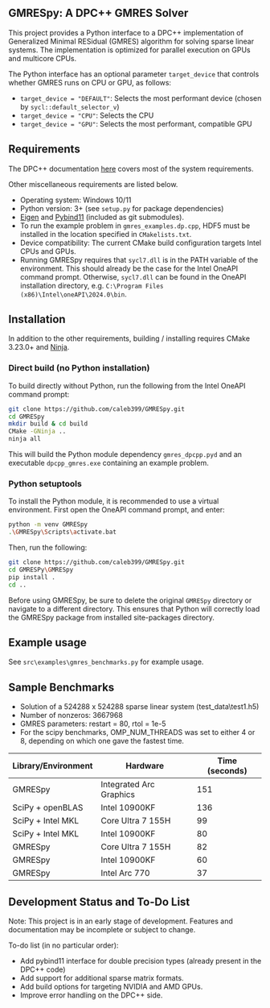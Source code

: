 ## GMRESpy: A DPC++ GMRES Solver

This project provides a Python interface to a DPC++ implementation of Generalized Minimal RESidual (GMRES) algorithm 
for solving sparse linear systems. The implementation is optimized for parallel execution
on GPUs and multicore CPUs.

The Python interface has an optional parameter `target_device` that controls 
whether GMRES runs on CPU or GPU, as follows:
- `target_device = "DEFAULT"`:   Selects the most performant device (chosen by `sycl::default_selector_v`)
- `target_device = "CPU"`:   Selects the CPU
- `target_device = "GPU"`:   Selects the most performant, compatible GPU

## Requirements
The DPC++ documentation [here](https://www.intel.com/content/www/us/en/developer/articles/system-requirements/intel-dpc-compatibility-tool-system-requirements.html) covers most of the system requirements.

Other miscellaneous requirements are listed below.

- Operating system: Windows 10/11
- Python version: 3+ (see `setup.py` for package dependencies)
- [Eigen](https://gitlab.com/libeigen/eigen) and [Pybind11](https://github.com/pybind/pybind11) (included as git submodules).
- To run the example problem in `gmres_examples.dp.cpp`, HDF5 must be installed in the location specified in `CMakelists.txt`.
- Device compatibility: The current CMake build configuration targets Intel CPUs and GPUs.
- Running GMRESpy requires that `sycl7.dll` is in the PATH variable of the environment. This should already be the case for the Intel OneAPI command prompt. Otherwise, `sycl7.dll` can be found in the OneAPI installation directory, e.g. `C:\Program Files (x86)\Intel\oneAPI\2024.0\bin`.
## Installation

In addition to the other requirements, building / installing requires CMake 3.23.0+ and [Ninja](https://ninja-build.org/).

### Direct build (no Python installation)
To build directly without Python, run the following from the Intel OneAPI command
prompt:

```bash
git clone https://github.com/caleb399/GMRESpy.git
cd GMRESpy
mkdir build & cd build
CMake -GNinja ..
ninja all
```
This will build the Python module dependency `gmres_dpcpp.pyd` 
and an executable `dpcpp_gmres.exe` containing an example problem.
### Python setuptools
To install the Python module, it is recommended to use a virtual environment. First open the OneAPI command prompt, and enter:
```bash
python -m venv GMRESpy
.\GMRESpy\Scripts\activate.bat
```
Then, run the following:
```bash
git clone https://github.com/caleb399/GMRESpy.git
cd GMRESPy\GMRESpy
pip install .
cd ..
```
Before using GMRESpy, be sure to delete the original `GMRESpy` directory or navigate to a different directory.
This ensures that Python will correctly load the GMRESpy package from installed site-packages directory.

## Example usage
See `src\examples\gmres_benchmarks.py` for example usage.

## Sample Benchmarks
- Solution of a 524288 x 524288 sparse linear system (test_data\test1.h5)
- Number of nonzeros: 3667968
- GMRES parameters: restart = 80, rtol = 1e-5
- For the scipy benchmarks, OMP_NUM_THREADS was set to either 4 or 8, depending on which one gave the fastest time.

| Library/Environment | Hardware                | Time (seconds) |
|---------------------|-------------------------|----------------|
| GMRESpy             | Integrated Arc Graphics | 151            |
| SciPy + openBLAS    | Intel 10900KF           | 136            |
| SciPy + Intel MKL   | Core Ultra 7 155H       | 99             |
| SciPy + Intel MKL   | Intel 10900KF           | 80             |
| GMRESpy             | Core Ultra 7 155H       | 82             |
| GMRESpy             | Intel 10900KF           | 60             |
| GMRESpy             | Intel Arc 770           | 37             |


## Development Status and To-Do List

Note: This project is in an early stage of development. Features and documentation may be incomplete or subject to change.

To-do list (in no particular order):

- Add pybind11 interface for double precision types (already present in the DPC++ code)
- Add support for additional sparse matrix formats.
- Add build options for targeting NVIDIA and AMD GPUs.
- Improve error handling on the DPC++ side.
